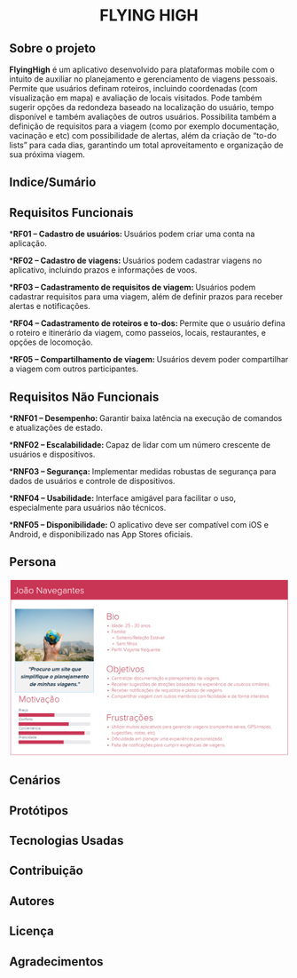 <h1 align="center">FLYING HIGH</h1>



## Sobre o projeto

<b>FlyingHigh</b> é um aplicativo desenvolvido para plataformas mobile com o intuito de auxiliar no planejamento e gerenciamento de viagens pessoais. 
Permite que usuários definam roteiros, incluindo coordenadas (com visualização em mapa) e avaliação de locais visitados. Pode também sugerir opções da
redondeza baseado na localização do usuário, tempo disponível e também avaliações de outros usuários. Possibilita também a definição de requisitos para
a viagem (como por exemplo documentação, vacinação e etc) com possibilidade de alertas, além da criação de “to-do lists” para cada dias, garantindo um 
total aproveitamento e organização de sua próxima viagem. 

## Indice/Sumário

## Requisitos Funcionais

*<b>RF01 – Cadastro de usuários: </b>Usuários podem criar uma conta na aplicação.

*<b>RF02 – Cadastro de viagens: </b>Usuários podem cadastrar viagens no aplicativo, incluindo prazos e informações de voos.

*<b>RF03 – Cadastramento de requisitos de viagem: </b>Usuários podem cadastrar requisitos para uma viagem, além de definir prazos para receber alertas e notificações.

*<b>RF04 – Cadastramento de roteiros e to-dos: </b>Permite que o usuário defina o roteiro e itinerário da viagem, como passeios, locais, restaurantes, e opções de locomoção.

*<b>RF05 – Compartilhamento de viagem: </b>Usuários devem poder compartilhar a viagem com outros participantes.
## Requisitos Não Funcionais

*<b>RNF01 – Desempenho: </b>Garantir baixa latência na execução de comandos e atualizações de estado.

*<b>RNF02 – Escalabilidade: </b>Capaz de lidar com um número crescente de usuários e dispositivos.

*<b>RNF03 – Segurança: </b>Implementar medidas robustas de segurança para dados de usuários e controle de dispositivos.

*<b>RNF04 – Usabilidade: </b>Interface amigável para facilitar o uso, especialmente para usuários não técnicos.

*<b>RNF05 – Disponibilidade: </b>O aplicativo deve ser compatível com iOS e Android, e disponibilizado nas App Stores oficiais.

## Persona
![Aqui nesta imagem se encontra a persona do projeto.](persona.png)
## Cenários

## Protótipos

## Tecnologias Usadas

## Contribuição

## Autores

## Licença

## Agradecimentos